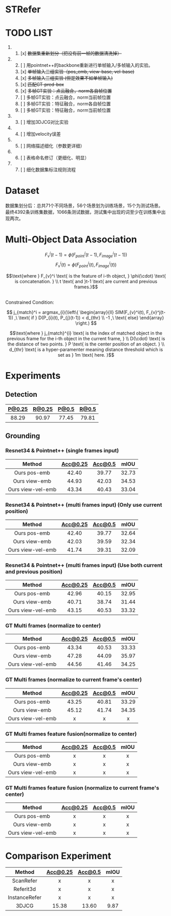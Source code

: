 # STRefer

# TODO LIST

1. 1. [x] ~~数据集重新划分（把没有前一帧的数据清洗掉）~~
   
2. 2. [ ] 用pointnet++的backbone重新进行单帧输入/多帧输入的实验。
   1. [x] ~~单帧输入三组实验（pos_emb, view-base, vel-base)~~
   2. [x] ~~多帧输入三组实验 (但是效果不如单帧输入)~~
   3. [x] ~~匹配GT-pred-box~~
   4. [x] ~~多帧GT实验：点云融合，norm各自帧位置~~
   5. [ ] 多帧GT实验：点云融合，norm当前帧位置
   6. [ ] 多帧GT实验：特征融合，norm各自帧位置
   7. [ ] 多帧GT实验：特征融合，norm当前帧位置
3. 3. [ ] 增加3DJCG对比实验
4. 4. [ ] 增加velocity误差
5. 5. [ ] 网络描述细化（参数更详细）
6. 6. [ ] 表格命名修订（更细化、明显）
7. 7. [ ] 细化数据集标注规则流程

# Dataset
数据集划分后：总共71个不同场景，56个场景划为训练场景，15个为测试场景。最终4392条训练集数据，1066条测试数据，测试集中出现的词至少在训练集中出现两次。


# Multi-Object Data Association
$$ F_{v}^i(t-1) = \phi(F_{point}^i(t-1), F_{image}^i(t-1)) $$ 
$$ F_{v}^i(t) = \phi(F_{point}^i(t), F_{image}^i(t)) $$

$$\text{where } F_{v}^i \text{ is the feature of i-th object, } \phi(\cdot) \text{ is concatenation. } \\
t \text{ and }t-1 \text{ are current and previous frames.}$$

<br>
Constrained Condition:
<br>

$$ j_{match}^i = argmax_{i}(\left\{
                \begin{array}{ll}
                  SIM(F_{v}^i(t), F_{v}^j(t-1)) ,\ \text{ if } D(P_{i}(t), P_{j}(t-1)) < d_{thr} \\
                  -1 ,\ \text{ else}
                \end{array}
              \right.) $$

$$\text{where } j_{match}^{i} \text{ is the index of matched object in the previous frame for the i-th object in the current frame, } \\
D(\cdot) \text{ is the distance of two points. } P \text{ is the center position of an object. } \\
d_{thr} \text{ is a hyper-paramenter meaning distance threshold which is set as } 1m \text{ here. }$$

# Experiments
## Detection
| P@0.25 | R@0.25 | P@0.5 | R@0.5 |
|:------:|:------:|:-----:|:-----:|
| 88.29 | 90.97| 77.45 | 79.81 |

## Grounding
### Resnet34 & Pointnet++ (single frames input)
|       Method      | Acc@0.25 | Acc@0.5 | mIOU  |
|:-----------------:|:--------:|:-------:|:-----:|
| Ours pos-emb      |   42.40  |  39.77  | 32.73 |   (35/80)
| Ours view-emb     |   44.93  |  42.03  | 34.53 |   (25/80)
| Ours view-vel-emb |   43.34  |  40.43  | 33.04 |   (35/80)

### Resnet34 & Pointnet++ (multi frames input) (Only use current position)
|       Method      | Acc@0.25 | Acc@0.5 | mIOU  |
|:-----------------:|:--------:|:-------:|:-----:|
| Ours pos-emb      |   42.40  |  39.77  | 32.64 | (71/80) 
| Ours view-emb     |   42.03  |  39.59  | 32.34 | (25/80) 
| Ours view-vel-emb |   41.74  |  39.31  | 32.09 | (15/80) 

### Resnet34 & Pointnet++ (multi frames input) (Use both current and previous position)
|       Method      | Acc@0.25 | Acc@0.5 | mIOU  |
|:-----------------:|:--------:|:-------:|:-----:|
| Ours pos-emb      |   42.96  |  40.15  | 32.95 | (25/80)
| Ours view-emb     |   40.71  |  38.74  | 31.44 | (58/80)
| Ours view-vel-emb |   43.15  |  40.53  | 33.32 | (65/80)

### GT Multi frames (normalize to center)
|       Method      | Acc@0.25 | Acc@0.5 | mIOU  |
|:-----------------:|:--------:|:-------:|:-----:|
| Ours pos-emb      |   43.34  |  40.53  | 33.33 | 
| Ours view-emb     |   47.28  |  44.09  | 35.97 | 
| Ours view-vel-emb |   44.56  |  41.46  | 34.25 | 

### GT Multi frames (normalize to current frame's center)
|       Method      | Acc@0.25 | Acc@0.5 | mIOU  |
|:-----------------:|:--------:|:-------:|:-----:|
| Ours pos-emb      |   43.25  |  40.81  |  33.29  | 
| Ours view-emb     |   45.12  |  41.74  |  34.35  | 
| Ours view-vel-emb |   x  |  x  |  x  | 

### GT Multi frames feature fusion(normalize to center)
|       Method      | Acc@0.25 | Acc@0.5 | mIOU  |
|:-----------------:|:--------:|:-------:|:-----:|
| Ours pos-emb      |   x  |  x  |  x  | 
| Ours view-emb     |   x  |  x  |  x  | 
| Ours view-vel-emb |   x  |  x  |  x  | 

### GT Multi frames feature fusion (normalize to current frame's center)
|       Method      | Acc@0.25 | Acc@0.5 | mIOU  |
|:-----------------:|:--------:|:-------:|:-----:|
| Ours pos-emb      |   x  |  x  |  x  | 
| Ours view-emb     |   x  |  x  |  x  | 
| Ours view-vel-emb |   x  |  x  |  x  | 

# Comparison Experiment
| Method | Acc@0.25 | Acc@0.5 | mIOU |
|:------:|:--------:|:-------:|:----:|
| ScanRefer | x | x | x |
| Referit3d | x | x | x |
| InstanceRefer | x | x | x |
| 3DJCG | 15.38 | 13.60 | 9.87 | 
